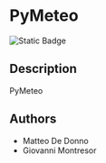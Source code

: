 # PyMeteo

![Static Badge](https://img.shields.io/badge/Meteo-blue)

## Description

PyMeteo

## Authors

- Matteo De Donno
- Giovanni Montresor

